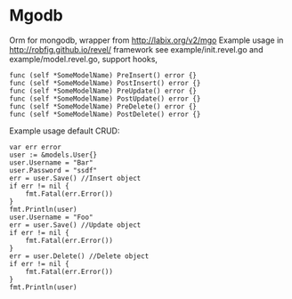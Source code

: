 Mgodb
=====

Orm for mongodb, wrapper from http://labix.org/v2/mgo
Example usage in http://robfig.github.io/revel/ framework see example/init.revel.go and example/model.revel.go, support hooks,

    func (self *SomeModelName) PreInsert() error {}
    func (self *SomeModelName) PostInsert() error {}
    func (self *SomeModelName) PreUpdate() error {}
    func (self *SomeModelName) PostUpdate() error {}
    func (self *SomeModelName) PreDelete() error {}
    func (self *SomeModelName) PostDelete() error {}

Example usage default CRUD:

    var err error
    user := &models.User{}
    user.Username = "Bar"
    user.Password = "ssdf"
    err = user.Save() //Insert object
    if err != nil {
        fmt.Fatal(err.Error())
    }
    fmt.Println(user)
    user.Username = "Foo"
    err = user.Save() //Update object
    if err != nil {
        fmt.Fatal(err.Error())
    }
    err = user.Delete() //Delete object
    if err != nil {
        fmt.Fatal(err.Error())
    }
    fmt.Println(user)

